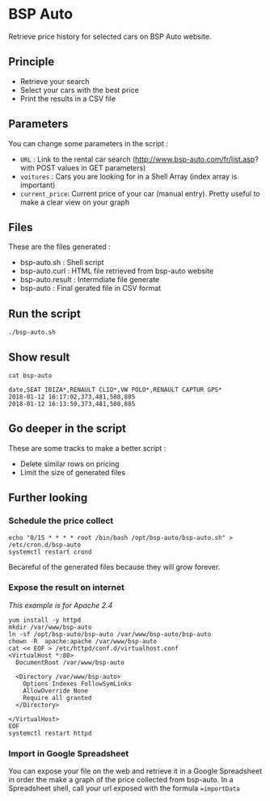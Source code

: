 # BSP Auto
Retrieve price history for selected cars on BSP Auto website.

## Principle ##

* Retrieve your search
* Select your cars with the best price
* Print the results in a CSV file

## Parameters ##

You can change some parameters in the script :
* `URL` : Link to the rental car search (http://www.bsp-auto.com/fr/list.asp? with POST values in GET parameters)
* `voitures` : Cars you are looking for in a Shell Array (index array is important)
* `current_price`: Current price of your car (manual entry). Pretty useful to make a clear view on your graph

## Files ##

These are the files generated :
* bsp-auto.sh : Shell script
* bsp-auto.curl : HTML file retrieved from bsp-auto website
* bsp-auto.result : Intermdiate file generate
* bsp-auto : Final gerated file in CSV format

## Run the script ##

```
./bsp-auto.sh
```

## Show result ##

```
cat bsp-auto
```

```
date,SEAT IBIZA*,RENAULT CLIO*,VW POLO*,RENAULT CAPTUR GPS*
2018-01-12 16:17:02,373,481,508,885
2018-01-12 16:13:59,373,481,508,885
```

## Go deeper in the script ##

These are some tracks to make a better script :
* Delete similar rows on pricing
* Limit the size of generated files

## Further looking ##

### Schedule the price collect ###
```
echo "0/15 * * * * root /bin/bash /opt/bsp-auto/bsp-auto.sh" > /etc/cron.d/bsp-auto
systemctl restart crond
```
Becareful of the generated files because they will grow forever.

### Expose the result on internet ###
*This example is for Apache 2.4*
```
yum install -y httpd
mkdir /var/www/bsp-auto
ln -sf /opt/bsp-auto/bsp-auto /var/www/bsp-auto/bsp-auto
chown -R  apache:apache /var/www/bsp-auto
cat << EOF > /etc/httpd/conf.d/virtualhost.conf
<VirtualHost *:80>
  DocumentRoot /var/www/bsp-auto

  <Directory /var/www/bsp-auto>
    Options Indexes FollowSymLinks
    AllowOverride None
    Require all granted
  </Directory>

</VirtualHost>
EOF
systemctl restart httpd
```

### Import in Google Spreadsheet ###
You can expose your file on the web and retrieve it in a Google Spreadsheet in order the make a graph of the price collected from bsp-auto.
In a Spreadsheet shell, call your url exposed with the formula `=importData`
